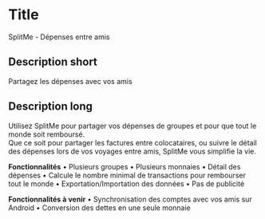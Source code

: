 # Title

SplitMe - Dépenses entre amis

## Description short

Partagez les dépenses avec vos amis

## Description long

Utilisez SplitMe pour partager vos dépenses de groupes et pour que tout le monde soit remboursé.<br />Que ce soit pour partager les factures entre colocataires, ou suivre le détail des dépenses lors de vos voyages entre amis, SplitMe vous simplifie la vie.

<b>Fonctionnalités</b>
&#8226; Plusieurs groupes
&#8226; Plusieurs monnaies
&#8226; Détail des dépenses
&#8226; Calcule le nombre minimal de transactions pour rembourser tout le monde
&#8226; Exportation/Importation des données
&#8226; Pas de publicité

<b>Fonctionnalités à venir</b>
&#8226; Synchronisation des comptes avec vos amis sur Android
&#8226; Conversion des dettes en une seule monnaie
